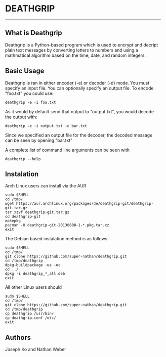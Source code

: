 DEATHGRIP
=========================
-------------------------


What is Deathgrip
-------------------------

Deathgrip is a Python-based program which is used to encrypt and decript plain text messages by converting letters to numbers and using a mathmatical algorithm based on the time, date, and random integers. 

 Basic Usage
-------------------------

Deathgrip is ran in either encoder (-e) or decoder (-d) mode. You must specify an input file. You can optionally specify an output file. To encode "foo.txt" you could use:

    deathgrip -e -i foo.txt

As it would by default send that output to "output.txt", you would decode the output with:

    deathgrip -e -i output.txt -o bar.txt

Since we specified an output file for the decoder, the decoded message can be seen by opening "bar.txt"
    
A complete list of command line arguments can be seen with 

	deathgrip --help
    

Instalation
--------------------------

Arch Linux users can install via the AUR

    sudo $SHELL
    cd /tmp/
    wget https://aur.archlinux.org/packages/de/deathgrip-git/deathgrip-git.tar.gz
    tar xzvf deathgrip-git.tar.gz
    cd deathgrip-git
    makepkg
    pacman -U deathgrip-git-20130608-1-*.pkg.tar.xz
    exit

The Debian based instalation method is as follows:

    sudo $SHELL
    cd /tmp/
    git clone https://github.com/super-nathan/deathgrip.git
    cd /tmp/deathgrip
    dpkg-buildpackage -us -uc
    cd ../
    dpkg -i deathgrip_*_all.deb
    exit
    
All other Linux users should
	
	sudo $SHELL
    cd /tmp/
    git clone https://github.com/super-nathan/deathgrip.git
    cd /tmp/deathgrip
    cp deathgrip /usr/bin/
    cp deathgrip.conf /etc/
    exit

Authors
------------------------

Joseph Ko and Nathan Weber

